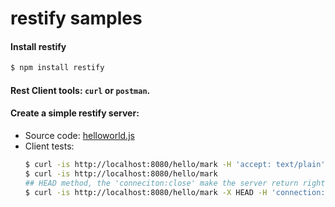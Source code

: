 restify samples
========================

#### Install restify
```bash
$ npm install restify
```

#### Rest Client tools: `curl` or `postman`.

#### Create a simple restify server: 

* Source code: [helloworld.js](helloworld.js)
* Client tests:
  ``` bash
  $ curl -is http://localhost:8080/hello/mark -H 'accept: text/plain'
  $ curl -is http://localhost:8080/hello/mark
  ## HEAD method, the 'conneciton:close' make the server return right away.
  $ curl -is http://localhost:8080/hello/mark -X HEAD -H 'connection: close'
  ```




